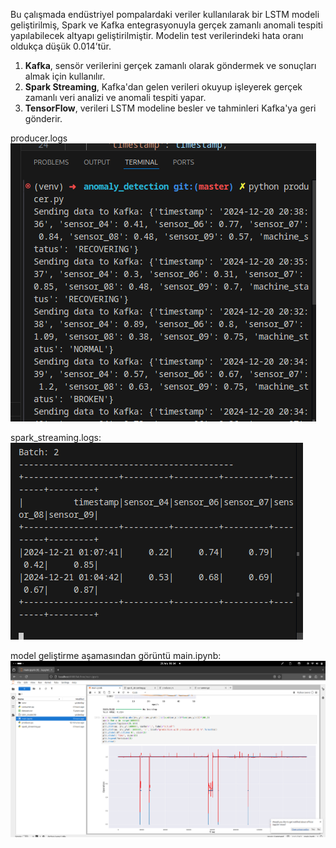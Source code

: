 Bu çalışmada endüstriyel pompalardaki veriler kullanılarak bir LSTM modeli geliştirilmiş, Spark ve Kafka entegrasyonuyla gerçek zamanlı anomali tespiti yapılabilecek altyapı geliştirilmiştir. Modelin test verilerindeki hata oranı oldukça düşük 0.014’tür. 
1. **Kafka**, sensör verilerini gerçek zamanlı olarak göndermek ve sonuçları almak için kullanılır.
2. **Spark Streaming**, Kafka'dan gelen verileri okuyup işleyerek gerçek zamanlı veri analizi ve anomali tespiti yapar.
3. **TensorFlow**, verileri LSTM modeline besler ve tahminleri Kafka'ya geri gönderir.

producer.logs
!['producer_logs'](./images/producer.png)


spark_streaming.logs:
!['spark_streaming_logs'](./images/spark_streaming.png)


model geliştirme aşamasından görüntü main.ipynb:
!['model'](./images/model.png)

